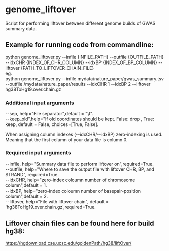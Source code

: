 # genome_liftover
Script for performing liftover between different genome builds of GWAS summary data.

## Example for running code from commandline:
python genome_liftover.py --infile {INFILE_PATH} --outfile {OUTFILE_PATH} --idxCHR {INDEX_OF_CHR_COLUMN} --idxBP {INDEX_OF_BP_COLUMN} --liftover {PATH_TO_LIFTOVER_CHAIN_FILE}           
eg.    
python genome_liftover.py --infile mydata/nature_paper/gwas_summary.tsv --outfile /mydata/nature_paper/results --idxCHR 1 --idxBP 2 --liftover hg38ToHg19.over.chain.gz     


### Additional input arguments
--sep, help="File separator",default = "\t".        
--keep_old",help="If old coordinates should be kept. False: drop , True: keep, default = False, choices=[True, False].   

When assigning column indexes (--idxCHR/--idxBP) zero-indexing is used. Meaning that the first column of your data file is column 0.
### Required input arguments
--infile, help="Summary data file to perform liftover on",required=True.    
--outfile, help="Where to save the output file with liftover CHR, BP, and STRAND", required=True.   
--idxCHR, help="zero-index coloumn number of chromosome column",default = 1.    
--idxBP, help="zero-index coloumn number of basepair-position column",default = 2.     
--liftover, help="File with liftover chain", default = 'hg38ToHg19.over.chain.gz',required=True.      





## Liftover chain files can be found here for build hg38:
https://hgdownload.cse.ucsc.edu/goldenPath/hg38/liftOver/
